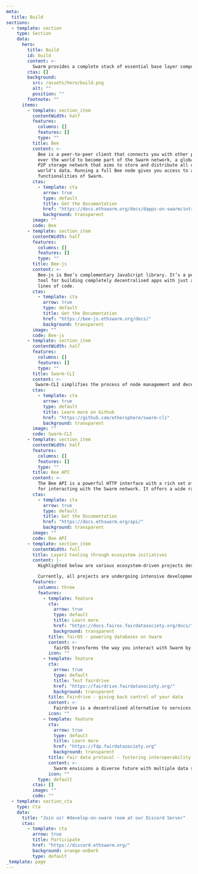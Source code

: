 ```yaml
---
meta:
  title: Build
sections:
  - template: section
    type: Section
    data:
      hero:
        title: Build
        id: build
        content: >-
          Swarm provides a complete stack of essential base layer components for developers. Build and host dApps, NFT meta-data, and media files, all within a decentralised framework!
        ctas: []
        background:
          src: /assets/hero/build.png
          alt: ""
          position: ""
        footnote: ""
      items:
        - template: section_item
          contentWidth: half
          features:
            columns: []
            features: []
            type: ""
          title: Bee
          content: >-
            Bee is a peer-to-peer client that connects you with other peers all
            over the world to become part of the Swarm network, a global distributed
            P2P storage network that aims to store and distribute all of the
            world's data. Running a full Bee node gives you access to all the
            functionalities of Swarm.
          ctas:
            - template: cta
              arrow: true
              type: default
              title: Get the Documentation
              href: "https://docs.ethswarm.org/docs/dapps-on-swarm/introduction"
              background: transparent
          image: ""
          code: Bee
        - template: section_item
          contentWidth: half
          features:
            columns: []
            features: []
            type: ""
          title: Bee-js
          content: >-
            Bee-js is Bee’s complementary JavaScript library. It’s a powerful
            tool for building completely decentralised apps with just a few
            lines of code.
          ctas:
            - template: cta
              arrow: true
              type: default
              title: Get the Documentation
              href: "https://bee-js.ethswarm.org/docs/"
              background: transparent
          image: ""
          code: Bee-js
        - template: section_item
          contentWidth: half
          features:
            columns: []
            features: []
            type: ""
          title: Swarm-CLI
          content: >-
           Swarm-CLI simplifies the process of node management and decentralised application development on the Swarm network by offering an intuitive and user-friendly command line interface which can be used for engaging with the Swarm ecosystem. This powerful tool enables effortless uploading and downloading of files, folders, and entire websites. Additionally, it streamlines the process of managing feeds and identities, and it makes node management a breeze.  
          ctas:
            - template: cta
              arrow: true
              type: default
              title: Learn more on Github
              href: "https://github.com/ethersphere/swarm-cli"
              background: transparent
          image: ""
          code: Swarm-CLI
        - template: section_item
          contentWidth: half
          features:
            columns: []
            features: []
            type: ""
          title: Bee API
          content: >-
            The Bee API is a powerful HTTP interface with a rich set of endpoints
            for interacting with the Swarm network. It offers a wide range of functionalities for managing node resources and obtaining operational metrics and insights which are vital for node operators and decentralised application developers.
          ctas:
            - template: cta
              arrow: true
              type: default
              title: Get the Documentation
              href: "https://docs.ethswarm.org/api/"
              background: transparent
          image: ""
          code: Bee API
        - template: section_item
          contentWidth: full
          title: Layer2 tooling through ecosystem initiatives
          content: |-
            Highlighted below are various ecosystem-driven projects designed to accelerate decentralised application development and foster data interoperability and sovereignty. The Swarm Foundation proudly supports these initiatives but does not guarantee their performance.

            Currently, all projects are undergoing intensive development, and contributions are highly encouraged. Additionally, the Swarm Foundation offers [grants](https://my.ethswarm.org/grants) to support contributions to the projects listed.
          features:
            columns: three
            features:
              - template: feature
                cta:
                  arrow: true
                  type: default
                  title: Learn more
                  href: "https://docs.fairos.fairdatasociety.org/docs/"
                  background: transparent
                title: fairOS - powering databases on Swarm
                content: >-
                  fairOS transforms the way you interact with Swarm by offering a distributed file system and versatile database solutions, including key-value and document (multi-index) databases. By freeing up developers to focus on building their applications rather than worrying about the intricacies of Swarm, fairOS gives developers a significant head start on their projects.  
                icon: ""
              - template: feature
                cta:
                  arrow: true
                  type: default
                  title: Test fairdrive
                  href: "https://fairdrive.fairdatasociety.org/"
                  background: transparent
                title: Fairdrive - giving back control of your data
                content: >-                                  
                  Fairdrive is a decentralised alternative to services like Dropbox and Google Drive, powered by Swarm. It provides a user-friendly interface for decentralized applications (dApps) and personal data storage. Fairdrive empowers users to take control of their data and allows developers to leverage it to easily add decentralised storage to their dApps.
                icon: ""
              - template: feature
                cta:
                  arrow: true
                  type: default
                  title: Learn more
                  href: "https://fdp.fairdatasociety.org"
                  background: transparent
                title: Fair data protocol - fostering interoperability
                content: >-
                  Swarm envisions a diverse future with multiple data stores catering to various needs. Fair Data Protocol (FDP) acts as the connecting link, facilitating interoperability. Presently, the project is in an active development phase, and community members are encouraged to participate by contributing to or proposing enhancements through [Fair data Improvement Proposals](https://github.com/fairDataSociety/FIPs).
                icon: ""
            type: default
          ctas: []
          image: ""
          code: ""
  - template: section_cta
    type: Cta
    data:
      title: "Join us! #develop-on-swarm room at our Discord Server"
      ctas:
        - template: cta
          arrow: true
          title: Participate
          href: "https://discord.ethswarm.org/"
          background: orange-onDark
          type: default
_template: page
---
```

